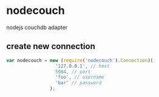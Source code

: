 nodecouch
=========

nodejs couchdb adapter


create new connection
---------------------
``` js
var nodecouch = new (require('nodecouch').Connection)(
                  '127.0.0.1', // host
                  5984, // port
                  'foo', // username
                  'bar' // password
                );
```
